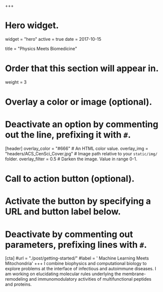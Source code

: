 +++
# Hero widget.
widget = "hero"
active = true
date = 2017-10-15

title = "Physics Meets Biomedicine"

# Order that this section will appear in.
weight = 3

# Overlay a color or image (optional).
#   Deactivate an option by commenting out the line, prefixing it with `#`.
[header]
  overlay_color = "#666"  # An HTML color value.
  overlay_img = "headers/ACS_CenSci_Cover.jpg"  # Image path relative to your `static/img/` folder.
  overlay_filter = 0.5  # Darken the image. Value in range 0-1.

# Call to action button (optional).
#   Activate the button by specifying a URL and button label below.
#   Deactivate by commenting out parameters, prefixing lines with `#`.
[cta]
  #url = "./post/getting-started/"
  #label = '<i class="fa fa-download"></i> Machine Learning Meets Mitochondria'
+++
I combine biophysics and computational biology to explore problems at the interface of infectious and autoimmune diseases. I am working on elucidating molecular rules underlying the membrane-remodeling and immunomodulatory activities of multifunctional peptides and proteins.